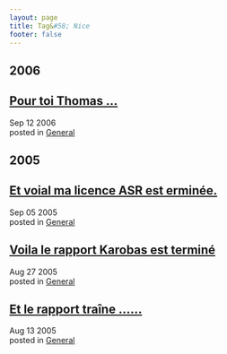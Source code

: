 ```yaml
---
layout: page
title: Tag&#58; Nice
footer: false
---
```


<div id="blog-archives" class="category">
<h2>2006</h2>

<article>
<h1><a href="/2006/09/12/pour-toi-thomas/index.html">Pour toi Thomas ...</a></h1>
<time datetime="2006-09-12T00:00:00-06:00" pubdate><span class='month'>Sep</span> <span class='day'>12</span> <span class='year'>2006</span></time>
<footer>
<span class="categories">posted in 
<a href='/categories/general/'>General</a></span>
</footer>
</article>
<h2>2005</h2>

<article>
<h1><a href="/2005/09/05/et-voial-ma-licence-asr-est-erminee/index.html">Et voial ma licence ASR est erminée.</a></h1>
<time datetime="2005-09-05T00:00:00-06:00" pubdate><span class='month'>Sep</span> <span class='day'>05</span> <span class='year'>2005</span></time>
<footer>
<span class="categories">posted in 
<a href='/categories/general/'>General</a></span>
</footer>
</article>

<article>
<h1><a href="/2005/08/27/voila-le-rapport-karobas-est-termine/index.html">Voila le rapport Karobas est terminé</a></h1>
<time datetime="2005-08-27T00:00:00-06:00" pubdate><span class='month'>Aug</span> <span class='day'>27</span> <span class='year'>2005</span></time>
<footer>
<span class="categories">posted in 
<a href='/categories/general/'>General</a></span>
</footer>
</article>

<article>
<h1><a href="/2005/08/13/et-le-rapport-traine/index.html">Et le rapport traîne ......</a></h1>
<time datetime="2005-08-13T00:00:00-06:00" pubdate><span class='month'>Aug</span> <span class='day'>13</span> <span class='year'>2005</span></time>
<footer>
<span class="categories">posted in 
<a href='/categories/general/'>General</a></span>
</footer>
</article>
</div>
